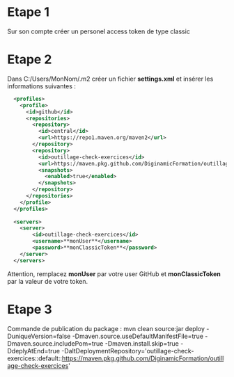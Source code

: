 # Etape 1 
Sur son compte créer un personel access token de type classic
# Etape 2

Dans C:/Users/MonNom/.m2 créer un fichier **settings.xml** et insérer les informations suivantes : 
```xml
  <profiles>
    <profile>
      <id>github</id>
      <repositories>
        <repository>
          <id>central</id>
          <url>https://repo1.maven.org/maven2</url>
        </repository>
        <repository>
          <id>outillage-check-exercices</id>
          <url>https://maven.pkg.github.com/DiginamicFormation/outillage-check-exercices</url>
          <snapshots>
            <enabled>true</enabled>
          </snapshots>
        </repository>
      </repositories>
    </profile>
  </profiles>
  
  <servers>
    <server>
        <id>outillage-check-exercices</id>
        <username>**monUser**</username>
        <password>**monClassicToken**</password>
    </server>
  </servers>
```

Attention, remplacez **monUser** par votre user GitHub et **monClassicToken** par la valeur de votre token.

# Etape 3
Commande de publication du package : 
mvn clean source:jar deploy -DuniqueVersion=false -Dmaven.source.useDefaultManifestFile=true -Dmaven.source.includePom=true -Dmaven.install.skip=true -DdeplyAtEnd=true -DaltDeploymentRepository='outillage-check-exercices::default::https://maven.pkg.github.com/DiginamicFormation/outillage-check-exercices'